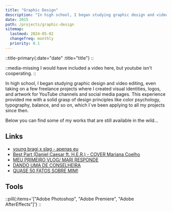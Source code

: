 ```yaml
---
title: "Graphic Design"
description: "In high school, I began studying graphic design and video editing, even taking on a few freelance projects where I created visual identities, logos, and artwork for YouTube channels and social media pages."
date: 2015
path: /projects/graphic-design
sitemap:
  lastmod: 2024-05-02
  changefreq: monthly
  priority: 0.1
---
```


::title-primary{:date="date" :title="title"}
::

::media-missing
I would have included a video here, but youtube isn't cooperating.
::

In high school, I began studying graphic design and video editing, even taking on a few freelance projects where I created visual identities, logos, and artwork for YouTube channels and social media pages. This experience provided me with a solid grasp of design principles like color psychology, typography, balance, and so on, which I`ve been applying to all my projects since then.

Below you can find some of my works that are still available in the wild...

## Links

- [young bragi x slag - apenas eu](https://www.youtube.com/watch?v=mjTTIlpIbg4)
- [Best Part (Daniel Caesar ft. H.E.R.) - COVER Mariana Coelho](https://www.youtube.com/watch?v=OYDhGj6FH5g)
- [MEU PRIMEIRO VLOG/ MARI RESPONDE](https://www.youtube.com/watch?v=iLubku1d93Y)
- [DANDO UMA DE CONSELHEIRA](https://www.youtube.com/watch?v=DfuMBxI2rQE)
- [QUASE 50 FATOS SOBRE MIM!](https://www.youtube.com/watch?v=latwjS0Vw0E)

## Tools

::pill{:items='["Adobe Photoshop", "Adobe Premiere", "Adobe AfterEffects"]'}
::
